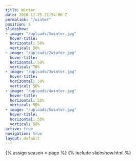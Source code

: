 ```yaml
---
title: Winter
date: 2016-11-25 21:54:00 Z
permalink: "/winter"
position: 5
slideshow:
- image: "/uploads/1winter.jpg"
  hover-title: 
  horizontal: 50%
  vertical: 50%
- image: "/uploads/2winter.jpg"
  hover-title: 
  horizontal: 50%
  vertical: 70%
- image: "/uploads/3winter.jpg"
  hover-title: 
  horizontal: 50%
  vertical: 50%
- image: "/uploads/4winter.jpg"
  hover-title: 
  horizontal: 50%
  vertical: 50%
- image: "/uploads/5winter.jpg"
  hover-title: 
  horizontal: 50%
  vertical: 50%
active: true
navigation: true
layout: default
---
```


{% assign season = page %}
{% include slideshow.html %}
